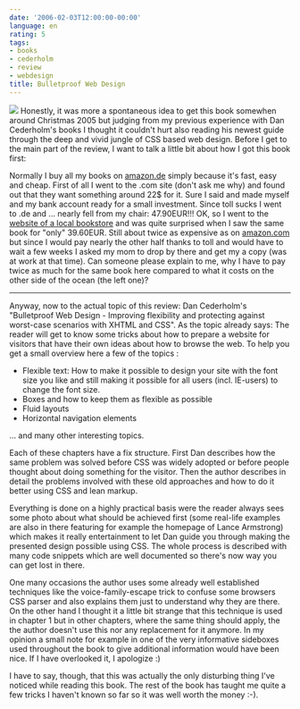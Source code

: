 ```yaml
---
date: '2006-02-03T12:00:00-00:00'
language: en
rating: 5
tags:
- books
- cederholm
- review
- webdesign
title: Bulletproof Web Design
---
```



<img src="http://zerokspot.com/uploads/bulletproofwebdesign.jpg" class="left"/>
Honestly, it was more a spontaneous idea to get this book somewhen around Christmas 2005 but judging from my previous experience with Dan Cederholm's books I thought it couldn't hurt also reading his newest guide through the deep and vivid jungle of CSS based web design. Before I get to the main part of the review, I want to talk a little bit about how I got this book first:

Normally I buy all my books on <a href="http://www.amazon.de">amazon.de</a> simply because it's fast, easy and cheap. First of all I went to the .com site (don't ask me why) and found out that they want something around 22$ for it. Sure I said and made myself and my bank account ready for a small investment. Since toll sucks I went to .de and ... nearly fell from my chair: 47.90EUR!!! OK, so I went to the <a href="http://www.heyn.at/">website of a local bookstore</a> and was quite surprised when I saw the same book for "only" 39.60EUR. Still about twice as expensive as on <a href="http://www.amazon.com/exec/obidos/ASIN/0321346939/simplebits-20/103-0119228-3427816">amazon.com</a> but since I would pay nearly the other half thanks to toll and would have to wait a few weeks I asked my mom to drop by there and get my a copy (was at work at that time). Can someone please explain to me, why I have to pay twice as much for the same book here compared to what it costs on the other side of the ocean (the left one)?

---------------------

Anyway, now to the actual topic of this review: Dan Cederholm's "Bulletproof Web Design - Improving flexibility and protecting against worst-case scenarios with XHTML and CSS". As the topic already says: The reader will get to know some tricks about how to prepare a website for visitors that have their own ideas about how to browse the web. To help you get a small overview here a few of the topics :

<ul>
<li>Flexible text: How to make it possible to design your site with the font size you like and still making it possible for all users (incl. IE-users) to change the font size.</li>
<li>Boxes and how to keep them as flexible as possible</li>
<li>Fluid layouts</li>
<li>Horizontal navigation elements</li>
</ul>

... and many other interesting topics.

Each of these chapters have a fix structure. First Dan describes how the same problem was solved before CSS was widely adopted or before people thought about doing something for the visitor. Then the author describes in detail the problems involved with these old approaches and how to do it better using CSS and lean markup.

Everything is done on a highly practical basis were the reader always sees some photo about what should be achieved first (some real-life examples are also in there featuring for example the homepage of Lance Armstrong) which makes it really entertainment to let Dan guide you through making the presented design possible using CSS. The whole process is described with many code snippets which are well documented so there's now way you can get lost in there.

One many occasions the author uses some already well established techniques like the voice-family-escape trick to confuse some browsers CSS parser and also explains them just to understand why they are there. On the other hand I thought it a little bit strange that this technique is used in chapter 1 but in other chapters, where the same thing should apply, the the author doesn't use this nor any replacement for it anymore. In my opinion a small note for example in one of the very informative sideboxes used throughout the book to give additional information would have been nice. If I have overlooked it, I apologize :)

I have to say, though, that this was actually the only disturbing thing I've noticed while reading this book. The rest of the book has taught me quite a few tricks I haven't known so far so it was well worth the money :-).
